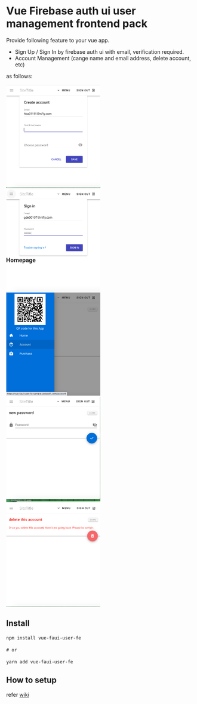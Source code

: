 # Vue Firebase auth ui user management frontend pack
Provide following feature to your vue app.
- Sign Up / Sign In by firebase auth ui with email, verification required.
- Account Management (cange name and email address, delete account, etc)

as follows:

<img src="img/ss.2021-04-03 20.23.10.png" width="50%" />
<img src="img/ss.2021-04-03 20.20.29.png" width="50%" />
<img src="img/ss.2021-04-03 20.20.52.png" width="50%" />
<img src="img/ss.2021-04-03 20.21.43.png" width="50%" />
<img src="img/ss.2021-04-03 20.22.06.png" width="50%" />

## Install

```bash:
npm install vue-faui-user-fe 

# or

yarn add vue-faui-user-fe
```

## How to setup
refer [wiki](https://github.com/UedaTakeyuki/vue-faui-user-fe/wiki/How-to-setup)


